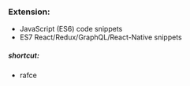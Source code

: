 ### Extension:
- JavaScript (ES6) code snippets
- ES7 React/Redux/GraphQL/React-Native snippets
##### shortcut:
- rafce 

